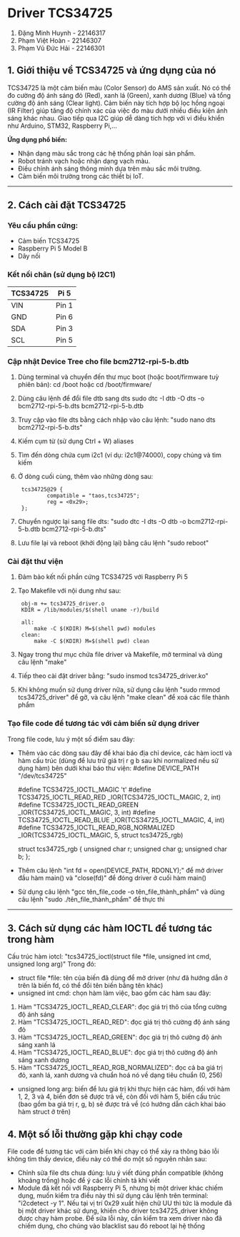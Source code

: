 # Driver TCS34725
1. Đặng Minh Huynh - 22146317
2. Phạm Việt Hoàn - 22146307
3. Phạm Vũ Đức Hải - 22146301

## 1. Giới thiệu về TCS34725 và ứng dụng của nó

TCS34725 là một cảm biến màu (Color Sensor) do AMS sản xuất. Nó có thể đo cường độ ánh sáng đỏ (Red), xanh lá (Green), xanh dương (Blue) và tổng cường độ ánh sáng (Clear light). Cảm biến này tích hợp bộ lọc hồng ngoại (IR Filter) giúp tăng độ chính xác của việc đo màu dưới nhiều điều kiện ánh sáng khác nhau. Giao tiếp qua I2C giúp dễ dàng tích hợp với vi điều khiển như Arduino, STM32, Raspberry Pi,...

**Ứng dụng phổ biến:**
- Nhận dạng màu sắc trong các hệ thống phân loại sản phẩm.
- Robot tránh vạch hoặc nhận dạng vạch màu.
- Điều chỉnh ánh sáng thông minh dựa trên màu sắc môi trường.
- Cảm biến môi trường trong các thiết bị IoT.

---

## 2. Cách cài đặt TCS34725

### Yêu cầu phần cứng:
- Cảm biến TCS34725
- Raspberry Pi 5 Model B
- Dây nối

### Kết nối chân (sử dụng bộ I2C1)
| TCS34725 |   Pi 5  |
|----------|---------|
| VIN      | Pin 1   |
| GND      | Pin 6   |
| SDA      | Pin 3   |
| SCL      | Pin 5   |

### Cập nhật Device Tree cho file bcm2712-rpi-5-b.dtb
1. Dùng terminal và chuyển đến thư mục boot (hoặc boot/firmware tuỳ phiên bản): 
        cd /boot 
hoặc 
        cd /boot/firmware/
2. Dùng câu lệnh để đổi file dtb sang dts 
        sudo dtc -I dtb -O dts -o bcm2712-rpi-5-b.dts bcm2712-rpi-5-b.dtb
3. Truy cập vào file dts bằng cách nhập vào câu lệnh: "sudo nano dts bcm2712-rpi-5-b.dts"
4. Kiếm cụm từ (sử dụng Ctrl + W) aliases
5. Tìm đến dòng chứa cụm i2c1 (ví dụ: i2c1@74000), copy chúng và tìm kiếm
6. Ở dòng cuối cùng, thêm vào những dòng sau:

        tcs34725@29 {
                compatible = "taos,tcs34725";
                reg = <0x29>;
        };

7. Chuyển ngược lại sang file dts: "sudo dtc -I dts -O dtb -o bcm2712-rpi-5-b.dtb bcm2712-rpi-5-b.dts"
8. Lưu file lại và reboot (khởi động lại) bằng câu lệnh "sudo reboot"

### Cài đặt thư viện
1. Đảm bảo kết nối phần cứng TCS34725 với Raspberry Pi 5 
2. Tạo Makefile với nội dung như sau: 

        obj-m += tcs34725_driver.o
        KDIR = /lib/modules/$(shell uname -r)/build

        all:
	        make -C $(KDIR) M=$(shell pwd) modules
        clean: 
	        make -C $(KDIR) M=$(shell pwd) clean

3. Ngay trong thư mục chứa file driver và Makefile, mở terminal và dùng câu lệnh "make"
4. Tiếp theo cài đặt driver bằng: "sudo insmod tcs34725_driver.ko"
5. Khi không muốn sử dụng driver nữa, sử dụng câu lệnh "sudo rmmod tcs34725_driver" để gỡ, và câu lệnh "make clean" để xoá các file thành phẩm

### Tạo file code để tương tác với cảm biến sử dụng driver
Trong file code, lưu ý một số điểm sau đây:
- Thêm vào các dòng sau đây để khai báo địa chỉ device, các hàm ioctl và hàm cấu trúc (dùng để lưu trữ giá trị r g b sau khi normalized nếu sử dụng hàm) bên dưới khai báo thư viện: 
    #define DEVICE_PATH "/dev/tcs34725"

    #define TCS34725_IOCTL_MAGIC 't'
    #define TCS34725_IOCTL_READ_RED   _IOR(TCS34725_IOCTL_MAGIC, 2, int)
    #define TCS34725_IOCTL_READ_GREEN _IOR(TCS34725_IOCTL_MAGIC, 3, int)
    #define TCS34725_IOCTL_READ_BLUE  _IOR(TCS34725_IOCTL_MAGIC, 4, int)
    #define TCS34725_IOCTL_READ_RGB_NORMALIZED _IOR(TCS34725_IOCTL_MAGIC, 5, struct tcs34725_rgb)

    struct tcs34725_rgb {
        unsigned char r;
        unsigned char g;
        unsigned char b;
    };
- Thêm câu lệnh "int fd = open(DEVICE_PATH, RDONLY);" để mở driver đầu hàm main() và "close(fd)" để đóng driver ở cuối hàm main()
- Sử dụng câu lệnh "gcc tên_file_code -o tên_file_thành_phẩm" và dùng câu lệnh "sudo ./tên_file_thành_phẩm" để thực thi
---

## 3. Cách sử dụng các hàm IOCTL để tương tác trong hàm 
Cấu trúc hàm iotcl: "tcs34725_ioctl(struct file *file, unsigned int cmd, unsigned long arg)"
Trong đó: 
- struct file *file: tên của biến đã dùng để mở driver (như đã hướng dẫn ở trên là biến fd, có thể đổi tên biến bằng tên khác)
- unsigned int cmd: chọn hàm làm việc, bao gồm các hàm sau đây:
1. Hàm "TCS34725_IOCTL_READ_CLEAR": đọc giá trị thô của tổng cường độ ánh sáng
2. Hàm "TCS34725_IOCTL_READ_RED": đọc giá trị thô cường độ ánh sáng đỏ
3. Hàm "TCS34725_IOCTL_READ_GREEN": đọc giá trị thô cường độ ánh sáng xanh lá
4. Hàm "TCS34725_IOCTL_READ_BLUE": đọc giá trị thô cường độ ánh sáng xanh dương
5. Hàm "TCS34725_IOCTL_READ_RGB_NORMALIZED": đọc cả ba giá trị đỏ, xanh lá, xanh dương và chuẩn hoá nó về dạng tiêu chuẩn (0, 256)
- unsigned long arg: biến để lưu giá trị khi thực hiện các hàm, đối với hàm 1, 2, 3 và 4, biến đơn sẽ được trả về, còn đối với hàm 5, biến cấu trúc (bao gồm ba giá trị r, g, b) sẽ được trả về (có hướng dẫn cách khai báo hàm struct ở trên) 

## 4. Một số lỗi thường gặp khi chạy code
File code để tương tác với cảm biến khi chạy có thể xảy ra thông báo lỗi không tìm thấy device, điều này có thể do một số nguyên nhân sau: 
- Chỉnh sửa file dts chưa đúng: lưu ý viết đúng phần compatible (không khoảng trống) hoặc để ý các lỗi chính tả khi viết
- Module đã kết nối với Raspberry Pi 5, nhưng bị một driver khác chiếm dụng, muốn kiểm tra điều này thì sử dụng câu lệnh trên terminal: "i2cdetect -y 1". Nếu tại vị trí 0x29 xuất hiện chữ UU thì tức là module đã bị một driver khác sử dụng, khiến cho driver tcs34725_driver không được chạy hàm probe. Để sửa lỗi này, cần kiểm tra xem driver nào đã chiếm dụng, cho chúng vào blacklist sau đó reboot lại hệ thống
